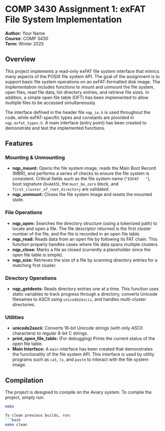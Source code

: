 # COMP 3430 Assignment 1: exFAT File System Implementation

**Author:** Your Name  
**Course:** COMP 3430  
**Term:** Winter 2025

## Overview

This project implements a read-only exFAT file system interface that mimics many aspects of the POSIX file system API. The goal of the assignment is to support basic file system operations on an exFAT-formatted disk image. The implementation includes functions to mount and unmount the file system, open files, read file data, list directory entries, and retrieve file sizes. In addition, a simple open file table (OFT) has been implemented to allow multiple files to be accessed simultaneously.

The interface defined in the header file `nqp_io.h` is used throughout the code, while exFAT-specific types and constants are provided in `nqp_exfat_types.h`. A main interface (entry point) has been created to demonstrate and test the implemented functions.

## Features

### Mounting & Unmounting

- **nqp_mount:** Opens the file system image, reads the Main Boot Record (MBR), and performs a series of checks to ensure the file system is consistent. Critical fields such as the file system name (`"EXFAT   "`), boot signature (`0xAA55`), the `must_be_zero` block, and `first_cluster_of_root_directory` are validated.
- **nqp_unmount:** Closes the file system image and resets the mounted state.

### File Operations

- **nqp_open:** Searches the directory structure (using a tokenized path) to locate and open a file. The file descriptor returned is the first cluster number of the file, and the file is recorded in an open file table.
- **nqp_read:** Reads data from an open file by following its FAT chain. This function properly handles cases where file data spans multiple clusters.
- **nqp_close:** Marks a file as closed (currently a placeholder since the open file table is simple).
- **nqp_size:** Retrieves the size of a file by scanning directory entries for a matching first cluster.

### Directory Operations

- **nqp_getdents:** Reads directory entries one at a time. This function uses static variables to track progress through a directory, converts Unicode filenames to ASCII using `unicode2ascii`, and handles multi-cluster directories.

### Utilities

- **unicode2ascii:** Converts 16-bit Unicode strings (with only ASCII characters) to regular 8-bit C strings.
- **print_open_file_table:** (For debugging) Prints the current status of the open file table.
- **Main Interface:** A `main` interface has been created that demonstrates the functionality of the file system API. This interface is used by utility programs such as `cat`, `ls`, and `paste` to interact with the file system image.

## Compilation

The project is designed to compile on the Aviary system. To compile the project, simply run:

```bash
make

To clean previous builds, run:
```bash
make clean
